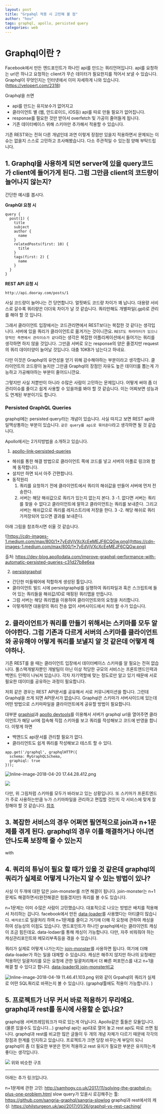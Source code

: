 ```yaml
---
layout: post
title: "Grpahql 적용 시 고민해 볼 점"
author: "hou"
tags: graphql, apollo, persisted query
categories: web
---
```


# Graphql이란 ? 
Facebook에서 만든 엔드포인트가 하나인 api를 만드는 쿼리언어입니다. api를 요청하는 url은 하나고 요청하는 client가 무슨 데이터가 필요한지를 적어서 보낼 수 있습니다.
Graphql이 무엇인지는 인터넷에서 이미 자세하게 나와 있습니다. (https://velopert.com/2318)

Graphql을 쓰면
* api를 만드는 유지보수가 없어지고
* 클라이언트 별 (웹, 안드로이드, iOS등) api를 따로 만들 필요가 없어집니다.
* response를 필요한 것만 받아서 overfetch 및 가공이 줄어들게 됩니다.
* 기존 데이터베이스 위해 스키마만 추가해서 적용할 수 있습니다.

기존 REST와는 전혀 다른 개념인데 과연 이렇게 장점만 있을지 적용하면서 문제되는 이슈는 없을지 스스로 고민하고 조사해봤습니다. 다소 주관적일 수 있는점 양해 부탁드립니다.

## 1. Graphql을 사용하게 되면 server에 있을 query코드가 client에 들어가게 된다. 그럼 그만큼 client의 코드량이 늘어나지 않는지?

간단한 예시를 봅시다.

**GraphQl 요청 시**
```
query {
  post(1) {
    title
    subject
    author {
      name
    }
    relatedPosts(first: 10) {
      title
    }
    tags(first: 2) {
      name
    }
  }
}
```
**REST API 요청 시**
```
http://api.dooray.com/posts/1
```

사실 코드량이 늘어나는 건 당연합니다. 얼핏봐도 코드량 차이가 꽤 납니다. 대용량 서비스로 갈수록 쿼리량은 더더욱 차이가 날 것 같습니다. 쿼리만해도 개별파일(.gpl)로 관리를 해야 할 것 입니다.

그래서 클라이언트 입장에서는 코드관리면에서 REST보다는 복잡한 것 같다는 생각입니다. 서버에 있을 쿼리가 클라이언트로 옮겨가는 것이니깐요. `REST도 파라미터가 있으니 양적인 측면에서 관리이슈가 같다`라는 생각은 복잡한 어플리케이션에서 들어가는 쿼리를 생각하면 하지 않을 것입니다. 그만큼 서버로 오는 response의 양은 줄겠지만 request의 쿼리 데이터양이 늘어날 것입니다. 대충 10KB가 넘는다고 하네요. 

다만 이것은 Graphql의 유연성을 얻기 위해 감수해야하는 부분이라고 생각합니다. 클라이언트의 코드량이 늘지만 그만큼 Graphql의 장점인 자유도 높은 데이터를 뽑는게 가능하고 가공해야하는 부분이 줄어드니깐요. 

그렇지만 사실 저뿐만이 아니라 수많은 사람이 고민하는 문제입니다. 어떻게 써야 좀 더 관리이슈를 줄이고 쉽게 사용할 수 있을까를 봐야 할 것 같습니다. 이는 어찌보면 성능과도 연계된 부분이기도 합니다.

### Persisted GraphQL Queries

graphql에는 persisted query라는 개념이 있습니다. 사실 따지고 보면 REST api와 일맥상통하는 부분이 있습니다. `같은 query를 api로 묶어준다`라고 생각하면 될 것 같습니다.

Apollo에서는 2가지방법을 소개하고 있습니다.
1. [apollo-link-persisted-queries](https://github.com/apollographql/apollo-link-persisted-queries)
* 해쉬를 통한 해결 방법으로 클라이언트 쪽에 코드를 넣고 서버의 아폴로 링크와 함께 동작합니다.
* 설치만 하면 되서 아주 간편합니다. 
* 동작원리
    1. 쿼리를 요청하기 전에 클라이언트에서 쿼리의 해쉬값을 만들어 서버에 먼저 전송한다.
    2. 서버는 해당 해쉬값으로 쿼리가 있는지 없는지 본다. 
    3 -1. 없다면 서버는 쿼리를 찾을 수 없다고 클라이언트에 말하고 클라이언트는 쿼리를 보내준다. 그리고 서버는 해쉬값으로 쿼리를 레지스트리에 저장을 한다.
    3 -2. 해당 해쉬로 쿼리가저장되어 있으면 결과를 보내준다.
    
아래 그림을 참조하시면 쉬울 것 같습니다. 

![https://cdn-images-1.medium.com/max/800/1*7yEdVjVXcXcEeMEJF6CQGw.png](https://cdn-images-1.medium.com/max/800/1*7yEdVjVXcXcEeMEJF6CQGw.png)

출처: https://dev-blog.apollodata.com/improve-graphql-performance-with-automatic-persisted-queries-c31d27b8e6ea

2. [persistgraphql](https://github.com/apollographql/persistgraphql)
* 간단한 미들웨어에 적합하게 생성된 툴입니다. 
* 클라이언트 빌드 시에 persistgraphql를 실행하여 쿼리파일과 혹은 스크립트에 들어 있는 쿼리들을 해쉬값/ID로 매핑된 쿼리맵을 만듭니다.
* 그럼 서버는 해당 쿼리맵을 이용하여 클라이언트와의 요청을 처리합니다.
* 이렇게하면 대용량의 쿼리 전송 없이 서버사이드에서 처리 할 수가 있습니다.

## 2. 클라이언트가 쿼리를 만들기 위해서는 스키마를 모두 알아야한다. 그럼 기존과 다르게 서버의 스키마를 클라이언트와 공유해야 어떻게 쿼리를 보낼지 알 것 같은데 어떻게 해야하나.

기존 REST를 쓸 때는 클라이언트 입장에서 데이터베이스 스키마를 알 필요는 전혀 없습니다. 풀스택개발자뿐인 개발팀이 아닌 이상 적당한 규모의 서비스는 프론트앤드인력과 백앤드 인력이 나눠져 있습니다. 각자 자기역할에 맞는 정도로만 알고 있기 때문에 서로 필요한 데이터를 공유하는 과정이 필요합니다.

저희 같은 경우는 REST API문서를 공유해서 서로 커뮤니케이션을 합니다. 그런데 Graphql을 쓰게 되면 API문서가 없습니다. Graphql은 스키마가 서버사이드에 있는데 어떤 방법으로 스키마파일을 클라이언트에게 공유할 방법이 필요합니다.

대부분 [graphiql](https://github.com/graphql/graphiql)과 [apollo devtools](https://github.com/apollographql/apollo-client-devtools)를 이용해서 서버가 graphql url을 열어주면 클라이언트가 해당 url에 접속해 직접 스키마를 보고 쿼리를 작성해보고 코드에 반영을 합니다. 
이렇게 하면 
* 백앤드도 api문서를 관리할 필요가 없다.
* 클라리언트도 쉽게 쿼리를 작성해보고 테스트 할 수 있다.
```
app.get('/graphql', graphqlHTTP({
  schema: MyGraphQLSchema,
  graphiql: true
}));
```
![Inline-image-2018-04-20 17.44.28.412.png](/share/posts/gXt6xbi4SCa8uTtOv4C9VQ/files/2197059220831588298)

![](https://cdn-images-1.medium.com/max/800/1*-5GHtFHA7pIbjWTohfHJcA.png)

다만, 위 그림처럼 스키마를 모두가 바라보고 있는 상황입니다. 또 스키마가 프론트엔드가 주로 사용하는만큼 누가 스키마파일을 관리하고 편집할 것인지 각 서비스에 맞게 잘 정해야 할 것 같습니다. [참조](https://medium.com/workflowgen/graphql-api-implementation-and-teamwork-d131769badcc)


## 3. 복잡한 서비스의 경우 어쩌면 필연적으로 join과 n+1문제를 겪게 된다. graphql의 경우 이를 해결하거나 아니면 안나도록 보장해 줄 수 있는지
with
## 4. 쿼리의 튜닝이 필요 할 때가 있을 것 같은데 graphql의 쿼리가 실제로 어떻게 나가는지 알 수 있는 방법이 있나?

사실 이 두개에 대한 답은 join-monster를 쓰면 해결이 됩니다. join-monster는 n+1문제도 해결하면서(완전해결은 힘들겠지만) 쿼리를 볼 수도 있습니다.

n+1문제는 이미 수많은 사람이 고민했습니다. 대표적으로 나오는 방법은 배치를 적용해서 처리하는 겁니다. facebook에서 만든 [data-loader](https://github.com/facebook/dataloader)를 사용했다는 아티클이 많습니다. `배치로드`로 일괄처리 하여 n+1문제를 줄이고 거기에 더해 각 요청에 관하여 캐싱을 하여 성능상의 이점도 있습니다. 앤드포인트가 하나인 graphql에서는 클라이언트 캐싱이 조금 힘든데요. data-lodaer를 통해 캐싱이 가능합니다. 다만, 자주 비워줘야 하는 캐싱관리포인트와 메모리부족등을 겪을 수 있습니다.

쿼리가 실제로 어떻게 나가는지는  [join-monster](https://github.com/stems/join-monster)를 사용하면 됩니다. 여기에 더해 data-loader가 하는 일을 대체할 수 있습니다. 캐싱은 해주지 않지만 하나의 요청에만 적용하던 일괄처리를 모든 요청에 관한 일괄처리해서 더 빠른 퍼포먼스를 내고  n+1을 해결 할 수 있다고 합니다. [data-loader와 join-monster비교](http://join-monster.readthedocs.io/en/v0.9.9/pros-cons/#benefits)


![Inline-image-2018-04-19 11.46.41.103.png](/share/posts/gXt6xbi4SCa8uTtOv4C9VQ/files/2196154362622087586)
위와 같이 Grpahql의 쿼리가 실제로 어떤 SQL쿼리로 바뀌는지 볼 수 있습니다. (graphql툴에도 적용이 가능합니다. )

## 5. 프로젝트가 너무 커서 바로 적용하기 무리에요. graphql과 rest를 동시에 사용할 순 없나요? 

graphql용 서버프레임워크가 따로 있는게 아닙니다. Apollo같은 툴들은 모듈입니다.(물론 있을수도 있습니다...) graphql api는 api대로 열어 놓고 rest api도 따로 쓰면 됩니다. graphql과 rest를 비교한 많은 글들이 두 개의 개념 자체가 다르기 때문에 각각의 장점과 한계를 인지하고 있습니다. 프로젝트가 크면 당장 바꾸는게 부담이 되니 graphql이 좀 더 필요한 부분은 먼저 적용하고 rest 유지가 필요한 부분은 유지하는게 좋다는 생각입니다.

![](https://github.com/rs/rest-layer/raw/master/doc/schema.png)
위와 비슷한 구조

---

아래는 추가 링크입니다.

n+1문제에 관한 고민: http://samhogy.co.uk/2017/11/solving-the-graphql-n-plus-one-problem.html
slow query가 있을시 로깅해주는 툴: https://github.com/sangria-graphql/sangria-slowlog
graphql과 rest에서의 캐싱: https://philsturgeon.uk/api/2017/01/26/graphql-vs-rest-caching/

